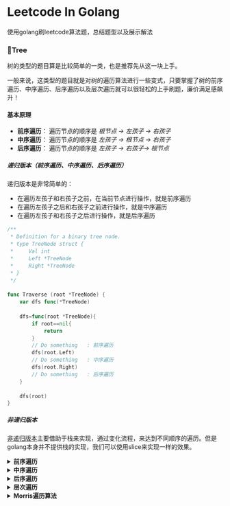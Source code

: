 # Leetcode In Golang

使用golang刷leetcode算法题，总结题型以及展示解法

### 🎄Tree

树的类型的题目算是比较简单的一类，也是推荐先从这一块上手。

一般来说，这类型的题目就是对树的遍历算法进行一些变式，只要掌握了树的前序遍历、中序遍历、后序遍历以及层次遍历就可以很轻松的上手刷题，廉价满足感飙升！

#### 基本原理

- **前序遍历**： 遍历节点的顺序是 *根节点 -> 左孩子 -> 右孩子*
- **中序遍历**： 遍历节点的顺序是 *左孩子 -> 根节点 -> 右孩子*
- **后序遍历**： 遍历节点的顺序是  *左孩子 -> 右孩子-> 根节点*



##### 递归版本（前序遍历、中序遍历、后序遍历）

递归版本是非常简单的：

- 在遍历左孩子和右孩子之前，在当前节点进行操作，就是前序遍历
- 在遍历左孩子之后和右孩子之前进行操作，就是中序遍历
- 在遍历左孩子和右孩子之后进行操作，就是后序遍历

```go
/**
 * Definition for a binary tree node.
 * type TreeNode struct {
 *     Val int
 *     Left *TreeNode
 *     Right *TreeNode
 * }
 */

func Traverse (root *TreeNode) {
 	var dfs func(*TreeNode)

 	dfs=func(root *TreeNode){
 		if root==nil{
 			return
 		}
        // Do something   : 前序遍历
        dfs(root.Left)
        // Do something   : 中序遍历
 		dfs(root.Right)
        // Do something   : 后序遍历
 	}

 	dfs(root)
}
```

##### 非递归版本

[非递归版本](https://www.cnblogs.com/fanguangdexiaoyuer/p/10493104.html)主要借助于栈来实现，通过变化流程，来达到不同顺序的遍历。但是golang本身并不提供栈的实现，我们可以使用slice来实现一样的效果。

<details>
<summary><strong>前序遍历</strong></summary>

依据前序遍历的顺序，优先访问根结点，然后访问左子树和右子树。所以，对于随意结点node，即可以直接訪问之，之后在推断左子树是否为空，不为空时就反复上面的步骤，直到其为空。若为空。则需要访问右子树。我们可以使用栈来模拟这个过程。对于任意一个结点node，详细过程例如以下：

1. 访问当前节点，并把结点node入栈。当前结点置为左孩子；

2. 判断结点node是否为空，若为空。则取出栈顶结点并出栈，将右孩子置为当前结点；否则重复步骤1直到当前结点为空或者栈为空（栈中的结点就是为了能够后续访问到右孩子才存储的）

```go
func Traversal(root *TreeNode) {

	stack:=make([]*TreeNode,0)

	for root!=nil || len(stack)!=0{
		if root!=nil{
            // Do something to root : 前序遍历
            stack=append(stack,root)       // push: 入栈
			root=root.Left
		}else{
            root = stack[len(stack)-1]     // pop: 出栈
			stack = stack[:len(stack)-1]
			root=root.Right
		}
	}
}
```

</details>

<details>
<summary><strong>中序遍历</strong></summary>

中序遍历非常类似于谦虚遍历，只是变换一下进行操作的位置

```go
func Traversal(root *TreeNode) {
    
	stack:=make([]*TreeNode,0)

	for root!=nil || len(stack)!=0{
		if root!=nil{
            stack=append(stack,root)       // push: 入栈
			root=root.Left
		}else{
            root = stack[len(stack)-1]     // pop: 出栈
            stack = stack[:len(stack)-1]
            // Do something to root : 中序遍历
			root=root.Right
		}
	}
}
```



另外一种实现

```go
func Traversal(root *TreeNode){
    stack:=[]*TreeNode{}
    
    for len(stack)!=0 || root!=nil{
        for root!=nil{
            stack = append(stack,root)
            root = root.Left
        }
        root = stack[len(stack)-1]
        stack = stack[:len(stack)-1]
        
        //Do something to root : 中序遍历
        
        root = root.Right
    }
}
```

</details>

<details>
<summary><strong>后序遍历</strong></summary>

后续遍历的非递归版本因为需要保证在访问左孩子和右孩子之后才访问当前节点，流程控制上稍微麻烦一点，大致有三种实现方式：

1.  第一种思路：对于任一结点P，将其入栈，然后沿其左子树一直往下搜索。直到搜索到没有左孩子的结点，此时该结点出如今栈顶，可是此时不能将其出栈并访问，因为其右孩子还未被访问。所以接下来依照同样的规则对其右子树进行同样的处理，当访问完其右孩子时。该结点又出如今栈顶，此时能够将其出栈并访问。这样就保证了正确的访问顺序。能够看出，在这个过程中，每一个结点都两次出如今栈顶，仅仅有在第二次出如今栈顶时，才去访问它。因此须要多设置一个变量标识该结点是否是第一次出如今栈顶。

```go
func PostorderTraversalV1(root *TreeNode) {
	type StateTreeNode struct {
		node *TreeNode
		isFirst *TreeNode
	}

	tempStateNode := &StateTreeNode{}
	pre := root
	StateTreeNodeStack := make([]*StateTreeNode, 0)
	
	for pre != nil || len(StateTreeNodeStack) != 0 {
		if pre != nil {
			// 第一次访问节点
			StateTreeNodeStack = append(StateTreeNodeStack, &StateTreeNode{
				node: pre,
				isFirst: true
			})
			pre = pre.Left
		}else {
			// 出栈
			tempStateNode = StateTreeNodeStack[len(StateTreeNodeStack) -1]
			// 第一次出栈，第二次访问节点
			if tempStateNode.isFirst {
				tempStateNode.isFirst = false
				pre = tempStateNode.node.Right
			}else {
				// Do something
				StateTreeNodeStack = StateTreeNodeStack[:len(StateTreeNodeStack) -1]
				pre = nil // 第三次访问节点，应该置为nil
			}

		}
	}
}
```

2. 第二种思路： 要保证根结点在左孩子和右孩子被访问之后才能被访问，因此对于任一结点P。先将其入栈。假设P不存在左孩子和右孩子。则能够直接访问它；或者P存在左孩子或者右孩子。可是其左孩子和右孩子都已被访问过了。则相同能够直接访问该结点。若非上述两种情况。则将P的右孩子和左孩子依次入栈。这样就保证了每次取栈顶元素的时候，左孩子在右孩子前面被访问。左孩子和右孩子都在根结点前面被访问。

```go
func Traversal(root *TreeNode){
    stack:=make([]*TreeNode,0)
 	var cur *TreeNode
    var pre *TreeNode
    stack = append(stack,root)
    for len(stack)!=0{
        cur = stack[len(stack)-1]
        if (cur.Left == nil && cur.Right == nil) || (pre!=nil && (pre == cur.Left || pre == cur.Right)){
            // Do something
            stack = stack[:len(stcak)-1]
            pre = cur
        }else{
            if cur.Right!=nil{
                stack = append(stack,cur.Right)
            }
            if cur.Left!=nil{
                stack = append(stack, cur.Left)
            }
        }
    }
}
```

3. 第三种思路： 前序遍历的非递归版本，访问顺序依次是根节点->左子树->右子树，如果将压栈顺序改动一下，可以很容易得到根节点->右子树->左子树，观察这个顺序和后序遍历左子树->右子树->根节点正好反序。

```go
func Traversal(root *TreeNode){
    if root == nil{
        return
    }
    var temp *TreeNode = root
    stack:=make([]*TreeNode,0)
    list:=make([]*TreeNode,0)
    
    for len(stack)!=0 || temp!=nil{
        if temp1=nil{
            stack = append(stack,temp)
            list = append(list,temp)
            temp = temp.Right
        }else{
            node:=stack[len(stack)-1]
            stack = stack[l:len(stack)-1]
            temp = node.Left
        }
    }
    
    for i:=len(list)-1 ;i>=0;i--{
        // Do something to list[i]  : 后序遍历
    }
}
```

至此，我们就展示了后续遍历的三种实现思路，可以根据自己的喜好来进行选择。

</details>

<details>
<summary><strong>层次遍历</strong></summary>

层次遍历的代码比較简单。仅仅须要一个队列就可以。先在队列中增加根结点。之后对于随意一个结点来说。在其出队列的时候，訪问之。同一时候假设左孩子和右孩子有不为空的。入队列。代码例如以下：

```go
func Traversal(root *TreeNode){
    if root==nil{
        return
    }
    
    queue:=make([]*TreeNode,0)
    queue=append(queue,root)
    
    for len(queue)!=0{
        temp:=queue[0]
        queue = queue[1:]
        // Do something to temp  :层次遍历
        if temp.Left!=nil{
            queue = append(queue,temp.Left)
        }
        if temp.Right!=nil{
            que = append(que,temp.Right)
        }
    }

}
```

</details>

<details>
<summary><strong>Morris遍历算法</strong></summary>

先直接给出JAVA实现

```java

public class MorrisTraval {
    private TreeNode root = null;
    public MorrisTraval(TreeNode r) {
        this.root = r;
    }
    
    public void travel() {
        TreeNode n = this.root;
        
        while (n != null) {
            if (n.left == null) {
                System.out.print(n.vaule + " ");
                n = n.right;
            } else {
                TreeNode pre = getPredecessor(n);
                
                if (pre.right == null) {
                    pre.right = n;
                    n = n.left;
                }else if (pre.right == n) {
                    pre.right = null;
                    System.out.print(n.vaule + " ");
                    n = n.right;
                }
                
            }
        }
    }
    
    private TreeNode getPredecessor(TreeNode n) {
        TreeNode pre = n;
        if (n.left != null) {
            pre = pre.left;
            while (pre.right != null && pre.right != n) {
                pre = pre.right;
            }
        }
        
        return pre;
    }
    
}

```

辅以例子：

![2849961-39ee4cf6c2e127db](./img/instance.webp)

- 对二叉搜索树的中序遍历是一个升序的数列
- 我个人对算法的理解是：
  - 首先从根节点开始向左子树不断去寻找节点的前驱节点，并且将前驱节点的右孩子指向后继节点
  - 结果如下，从6开始，寻找到前驱节点5，5的前驱是4，4的前驱是3，以此类推一直到1，然后我们就可以从节点1出发，不断访问右孩子，输出1到6.
  - ![2849961-39ee4cf6c2e127db](./img/instance2.webp)
  - 对于右子树，我们可以将其看为一个完整的树，root指向9，那么重复上述过程，我们可以得到7到9的数列
  - 同理，对于10来说，也看做是一个单节点的树，输出10

</details>

